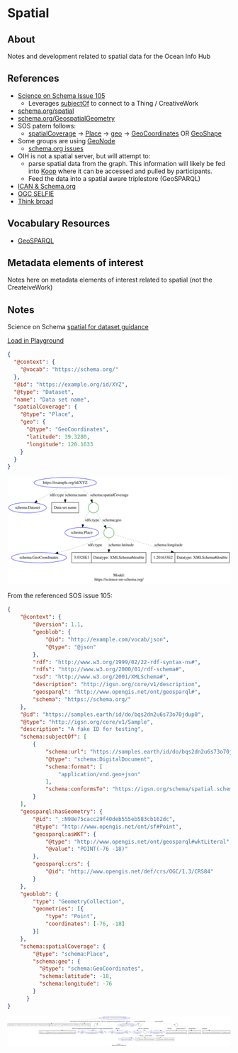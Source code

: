 # Spatial

## About

Notes and development related to spatial data for the 
Ocean Info Hub

## References
* [Science on Schema Issue 105](https://github.com/ESIPFed/science-on-schema.org/issues/105)
  * Leverages [subjectOf](https://schema.org/subjectOf) to connect to a Thing / CreativeWork
* [schema.org/spatial](https://schema.org/spatial)
* [schema.org/GeospatialGeometry](https://schema.org/GeospatialGeometry)
* SOS patern follows:
  * [spatialCoverage](https://schema.org/spatialCoverage) -> [Place](https://schema.org/Place) -> [geo](https://schema.org/geo) -> [GeoCoordinates](https://schema.org/GeoCoordinates) OR [GeoShape](https://schema.org/GeoShape)
* Some groups are using [GeoNode](geonode.org)
  * [schema.org issues](https://github.com/GeoNode/geonode/issues?q=schema.org)
* OIH is not a spatial server, but will attempt to:
  * parse spatial data from the graph. This information will likely be fed into [Koop](koop.js) where it can be accessed and pulled by participants.
  * Feed the data into a spatial aware triplestore (GeoSPARQL)
* [ICAN & Schema.org](https://docs.google.com/document/d/1Ya7SNm0h6b04nIVMQ_M65LopxZ6_jojXzTxjfaX5Mxw/edit)
* [OGC SELFIE](https://www.ogc.org/projects/initiatives/selfie)
* [Think broad](https://docs.google.com/presentation/d/1HhuL73g1Bi_d86yT9VGfhvO0Xef9nKhJVwEeRYZ9k0c/edit#slide=id.ga724934615_3_0)

## Vocabulary Resources

* [GeoSPARQL](https://www.ogc.org/standards/geosparql)

## Metadata elements of interest

Notes here on metadata elements of interest related to spatial (not the CreateiveWork)

## Notes

Science on Schema [spatial for dataset guidance](https://github.com/ESIPFed/science-on-schema.org/blob/master/guides/Dataset.md#spatial-coverage)

[Load in Playground](https://json-ld.org/playground/#startTab=tab-expanded&json-ld=https%3A%2F%2Fraw.githubusercontent.com%2Ffils%2Fodis-arch%2Fmaster%2Fdocs%2Fdev%2Fspatial%2Fgraphs%2Fsos.jsonld)

<!-- embedme sos.json -->

```json
{
  "@context": {
    "@vocab": "https://schema.org/"
  },
  "@id": "https://example.org/id/XYZ",
  "@type": "Dataset",
  "name": "Data set name",
  "spatialCoverage": {
    "@type": "Place",
    "geo": {
      "@type": "GeoCoordinates",
      "latitude": 39.3280,
      "longitude": 120.1633
    }
  }
}

```

![SOS Guidance image](./graphs/sos.svg)

From the referenced SOS issue 105:


<!-- embedme issue105.json -->

```json
{
    "@context": {
        "@version": 1.1,
        "geoblob": {
            "@id": "http://example.com/vocab/json",
            "@type": "@json"
        },
        "rdf": "http://www.w3.org/1999/02/22-rdf-syntax-ns#",
        "rdfs": "http://www.w3.org/2000/01/rdf-schema#",
        "xsd": "http://www.w3.org/2001/XMLSchema#",
        "description": "http://igsn.org/core/v1/description",
        "geosparql": "http://www.opengis.net/ont/geosparql#",
        "schema": "https://schema.org/"
    },
    "@id": "https://samples.earth/id/do/bqs2dn2u6s73o70jdup0",
    "@type": "http://igsn.org/core/v1/Sample",
    "description": "A fake ID for testing",
    "schema:subjectOf": [
        {
            "schema:url": "https://samples.earth/id/do/bqs2dn2u6s73o70jdup0.geojson",
            "@type": "schema:DigitalDocument",
            "schema:format": [
                "application/vnd.geo+json"
            ],
            "schema:conformsTo": "https://igsn.org/schema/spatial.schema.json"
        }
    ],
    "geosparql:hasGeometry": {
        "@id": "_:N98e75cacc29f40deb555eb583cb162dc",
        "@type": "http://www.opengis.net/ont/sf#Point",
        "geosparql:asWKT": {
            "@type": "http://www.opengis.net/ont/geosparql#wktLiteral",
            "@value": "POINT(-76 -18)"
        },
        "geosparql:crs": {
            "@id": "http://www.opengis.net/def/crs/OGC/1.3/CRS84"
        }
    },
    "geoblob": {
        "type": "GeometryCollection",
        "geometries": [{
            "type": "Point",
            "coordinates": [-76, -18]
        }]
    },
    "schema:spatialCoverage": {
        "@type": "schema:Place",
        "schema:geo": {
          "@type": "schema:GeoCoordinates",
          "schema:latitude": -18,
          "schema:longitude": -76
        }
      }
}
```

![Issue 105](./graphs/issue105.svg)
